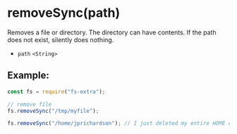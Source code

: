 # removeSync(path)

Removes a file or directory. The directory can have contents. If the path does not exist, silently does nothing.

- `path` `<String>`

## Example:

```js
const fs = require("fs-extra");

// remove file
fs.removeSync("/tmp/myfile");

fs.removeSync("/home/jprichardson"); // I just deleted my entire HOME directory.
```
